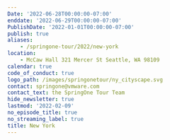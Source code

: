 ```yaml
---
Date: '2022-06-28T00:00:00-07:00'
enddate: '2022-06-29T00:00:00-07:00'
PublishDate: '2022-01-01T00:00:00-07:00'
publish: true
aliases:
    - /springone-tour/2022/new-york
location:
    - McCaw Hall 321 Mercer St Seattle, WA 98109
calendar: true
code_of_conduct: true
logo_path: /images/springonetour/ny_cityscape.svg
contact: springone@vmware.com
contact_text: the SpringOne Tour Team
hide_newsletter: true
lastmod: '2022-02-09'
no_episode_title: true
no_streaming_label: true
title: New York
---
```

